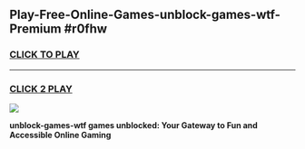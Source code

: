 
## Play-Free-Online-Games-unblock-games-wtf-Premium #r0fhw
<h3>
<a href="https://premium.freeplayer.one?title=unblock-games-wtf&ref=8M">CLICK TO PLAY</a></h3>
<hr>

<h3>
<a href="https://premium.freeplayer.one?title=unblock-games-wtf&ref=8M">CLICK 2 PLAY</a>
  
</h3>

<a href="https://premium.freeplayer.one?title=unblock-games-wtf&ref=8M"><img src="https://clearcache.store/games.png"></a>


**unblock-games-wtf games unblocked: Your Gateway to Fun and Accessible Online Gaming**
